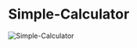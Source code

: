 # Simple-Calculator
![Simple-Calculator](https://github.com/zahra-ahmadnezhad/Simple-Calculator/assets/100072343/9b6e206f-20c0-4bc9-b13b-3eab3c574c63)
